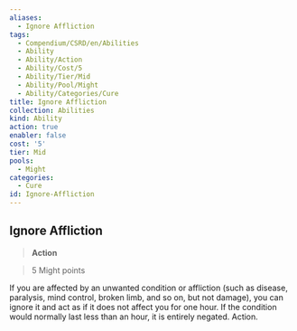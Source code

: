 ```yaml
---
aliases:
  - Ignore Affliction
tags:
  - Compendium/CSRD/en/Abilities
  - Ability
  - Ability/Action
  - Ability/Cost/5
  - Ability/Tier/Mid
  - Ability/Pool/Might
  - Ability/Categories/Cure
title: Ignore Affliction
collection: Abilities
kind: Ability
action: true
enabler: false
cost: '5'
tier: Mid
pools:
  - Might
categories:
  - Cure
id: Ignore-Affliction
---
```

## Ignore Affliction    
>**Action**    
>5 Might points  
    
If you are affected by an unwanted condition or affliction (such as disease, paralysis, mind control, broken limb, and so on, but not damage), you can ignore it and act as if it does not affect you for one hour. If the condition would normally last less than an hour, it is entirely negated. Action.
